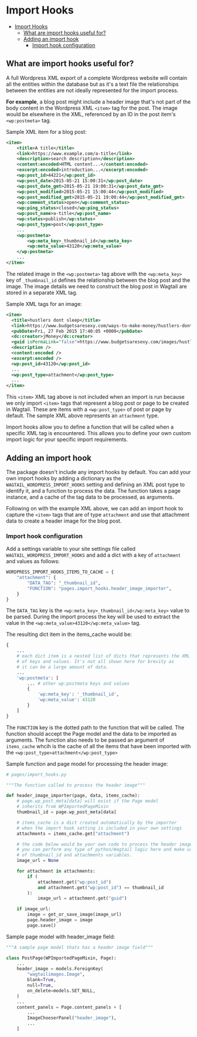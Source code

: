 # Import Hooks

- [Import Hooks](#import-hooks)
  - [What are import hooks useful for?](#what-are-import-hooks-useful-for)
  - [Adding an import hook](#adding-an-import-hook)
    - [Import hook configuration](#import-hook-configuration)

## What are import hooks useful for?

A full Wordpress XML export of a complete Wordpress website will contain all the entities within the database but as it's a text file the relationships between the entities are not ideally represented for the import process.

**For example**, a blog post might include a header image that's not part of the body content in the Wordpress XML `<item>` tag for the post. The image would be elsewhere in the XML, referenced by an ID in the post item's `<wp:postmeta>` tag.

Sample XML item for a blog post:

```xml
<item>
    <title>A title</title>
    <link>https://www.example.com/a-title</link>
    <description>search description</description>
    <content:encoded>HTML content...</content:encoded>
    <excerpt:encoded>introduction...</excerpt:encoded>
    <wp:post_id>44221</wp:post_id>
    <wp:post_date>2015-05-21 15:00:31</wp:post_date>
    <wp:post_date_gmt>2015-05-21 19:00:31</wp:post_date_gmt>
    <wp:post_modified>2015-05-21 15:00:44</wp:post_modified>
    <wp:post_modified_gmt>2015-05-21 19:00:44</wp:post_modified_gmt>
    <wp:comment_status>open</wp:comment_status>
    <wp:ping_status>closed</wp:ping_status>
    <wp:post_name>a-title</wp:post_name>
    <wp:status>publish</wp:status>
    <wp:post_type>post</wp:post_type>
    ...
    <wp:postmeta>
        <wp:meta_key>_thumbnail_id</wp:meta_key>
        <wp:meta_value>43120</wp:meta_value>
    </wp:postmeta>
    ...
</item>
```

The related image in the `<wp:postmeta>` tag above with the `<wp:meta_key>` key of `_thumbnail_id` defines the relationship between the blog post and the image. The image details we need to construct the blog post in Wagtail are stored in a separate XML tag.

Sample XML tags for an image:

```xml
<item>
  <title>hustlers dont sleep</title>
  <link>https://www.budgetsaresexy.com/ways-to-make-money/hustlers-dont-sleep/</link>
  <pubDate>Fri, 27 Feb 2015 17:40:05 +0000</pubDate>
  <dc:creator>jMoney</dc:creator>
  <guid isPermaLink="false">https://www.budgetsaresexy.com/images/hustlers-dont-sleep1.jpg</guid>
  <description />
  <content:encoded />
  <excerpt:encoded />
  <wp:post_id>43120</wp:post_id>
  ...  
  <wp:post_type>attachment</wp:post_type>
  ...
</item>
```

This `<item>` XML tag above is not included when an import is run because we only import `<item>` tags that represent a blog post or page to be created in Wagtail. These are items with a `<wp:post_type>` of post or page by default. The sample XML above represents an `attachment` type.

Import hooks allow you to define a function that will be called when a specific XML tag is encountered. This allows you to define your own custom import logic for your specific import requirements.

## Adding an import hook

The package doesn't include any import hooks by default. You can add your own import hooks by adding a dictionary as the  `WAGTAIL_WORDPRESS_IMPORT_HOOKS` setting and defining an XML post type to identify it, and a function to process the data. The function takes a page instance, and a cache of the tag data to be processed, as arguments.

Following on with the example XML above, we can add an import hook to capture the `<item>` tags that are of type `attachment` and use that attachment data to create a header image for the blog post.

### Import hook configuration

Add a settings variable to your site settings file called `WAGTAIL_WORDPRESS_IMPORT_HOOKS` and add a dict with a key of `attachment` and values as follows:

```python
WORDPRESS_IMPORT_HOOKS_ITEMS_TO_CACHE = {
    "attachment": {
        "DATA_TAG": "_thumbnail_id",
        "FUNCTION": "pages.import_hooks.header_image_importer",
    }
}
```

The `DATA_TAG` key is the `<wp:meta_key>_thumbnail_id</wp:meta_key>` value to be parsed. During the import process the key will be used to extract the value in the `<wp:meta_value>43120</wp:meta_value>` tag.

The resulting dict item in the items_cache would be:



```python
{
    ...
    # each dict item is a nested list of dicts that represents the XML item tags tree 
    # of keys and values. It's not all shown here for brevity as 
    # it can be a large amount of data.
    ...
    'wp:postmeta': [
        ... # other wp:postmeta keys and values
        {
            'wp:meta_key': '_thumbnail_id', 
            'wp:meta_value': 43120
        }
    ]
}
```

The `FUNCTION` key is the dotted path to the function that will be called. The function should accept the Page model and the data to be imported as arguments. The function also needs to be passed an argument of `items_cache` whcih is the cache of all the items that have been imported with the `<wp:post_type>attachment</wp:post_type>`

Sample function and page model for processing the header image:

```python
# pages/import_hooks.py

"""The function called to process the header image"""

def header_image_importer(page, data, items_cache):
    # page.wp_post_meta[data] will exist if the Page model 
    # inherits from WPImportedPageMixin
    thumbnail_id = page.wp_post_meta[data]

    # items_cache is a dict created automatically by the importer 
    # when the import hook setting is included in your own settings
    attachments = items_cache.get("attachment")

    # the code below would be your own code to process the header image,
    # you can perform any type of python/Wagtail logic here and make use 
    # of thumbnail_id and attachments variables.
    image_url = None

    for attachment in attachments:
        if (
            attachment.get("wp:post_id")
            and attachment.get("wp:post_id") == thumbnail_id
        ):
            image_url = attachment.get("guid")

    if image_url:
        image = get_or_save_image(image_url)
        page.header_image = image
        page.save()
```

Sample page model with header_image field:

```python
"""A sample page model thats has a header image field"""

class PostPage(WPImportedPageMixin, Page):
    ...
    header_image = models.ForeignKey(
        "wagtailimages.Image",
        blank=True,
        null=True,
        on_delete=models.SET_NULL,
    )
    ...
    content_panels = Page.content_panels + [
        ...
        ImageChooserPanel("header_image"),
        ...
    ]
```
